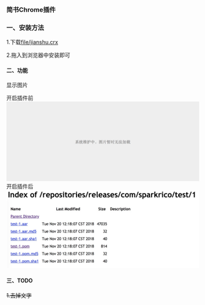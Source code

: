 
### 简书Chrome插件

### 一、安装方法

1.下载[file/jianshu.crx](file/jianshu.crx)

2.拖入到浏览器中安装即可

#### 二、功能
显示图片

开启插件前
![images/before.jpg](images/before.jpg)
开启插件后
![images/after.jpg](images/after-1.jpg)

#### 三、TODO

~~1.去掉文字~~